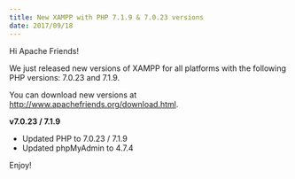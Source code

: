 ```yaml
---
title: New XAMPP with PHP 7.1.9 & 7.0.23 versions
date: 2017/09/18
---
```


Hi Apache Friends!

We just released new versions of XAMPP for all platforms with the following PHP versions: 7.0.23 and 7.1.9.

You can download new versions at <a href="http://www.apachefriends.org/download.html">http://www.apachefriends.org/download.html</a>.

<b>v7.0.23 / 7.1.9</b>

- Updated PHP to 7.0.23 / 7.1.9
- Updated phpMyAdmin to 4.7.4

Enjoy!
